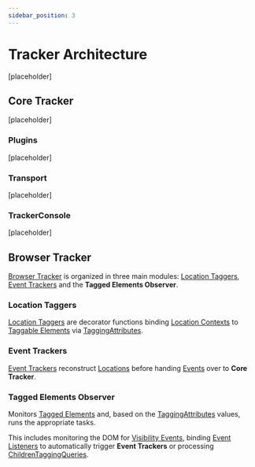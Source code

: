 ```yaml
---
sidebar_position: 3
---
```


# Tracker Architecture
[placeholder]

## Core Tracker
[placeholder]

### Plugins
[placeholder]

### Transport
[placeholder]

### TrackerConsole
[placeholder]

## Browser Tracker
[Browser Tracker](/tracking/api-reference/general/BrowserTracker.md) is organized in three main modules: [Location Taggers](/tracking/api-reference/location-taggers/overview.md), [Event Trackers](/tracking/api-reference/event-trackers/overview.md) and the **Tagged Elements Observer**.

### Location Taggers
[Location Taggers](/tracking/api-reference/location-taggers/overview.md) are decorator functions binding [Location Contexts](/tracking/core-concepts/locations.md) to [Taggable Elements](/tracking/core-concepts/elements.md#taggable-elements) via [TaggingAttributes](/tracking/api-reference/general/TaggingAttributes.md).

### Event Trackers
[Event Trackers](/tracking/api-reference/event-trackers/overview.md) reconstruct [Locations](/tracking/core-concepts/locations.md) before handing [Events](/taxonomy/events/overview.md) over to **Core Tracker**.

### Tagged Elements Observer
Monitors [Tagged Elements](/tracking/core-concepts/elements.md#tagged-elements) and, based on the [TaggingAttributes](/tracking/api-reference/general/TaggingAttributes.md) values, runs the appropriate tasks. 

This includes monitoring the DOM for [Visibility Events](/tracking/core-concepts/visibility.md), binding [Event Listeners](https://developer.mozilla.org/en-US/docs/Web/API/EventListener) to automatically trigger **Event Trackers** or processing [ChildrenTaggingQueries](/tracking/api-reference/low-level/tagChildren.md#childrentaggingquery-parameter).
